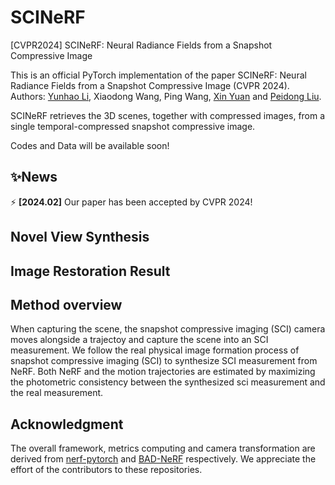 # SCINeRF
[CVPR2024] SCINeRF: Neural Radiance Fields from a Snapshot Compressive Image


This is an official PyTorch implementation of the paper SCINeRF: Neural Radiance Fields from a Snapshot Compressive Image (CVPR 2024). Authors: [Yunhao Li](https://yunhaoli2020.github.io/), Xiaodong Wang, Ping Wang, [Xin Yuan](https://sites.google.com/site/eiexyuan/) and [Peidong Liu](https://ethliup.github.io/).

SCINeRF retrieves the 3D scenes, together with compressed images, from a single temporal-compressed snapshot compressive image.

Codes and Data will be available soon!

## ✨News


⚡ **[2024.02]** Our paper has been accepted by CVPR 2024!

## Novel View Synthesis

## Image Restoration Result




## Method overview

When capturing the scene, the snapshot compressive imaging (SCI) camera moves alongside a trajectoy and capture the scene into an SCI measurement.
We follow the real physical image formation process of snapshot compressive imaging (SCI) to synthesize SCI measurement from NeRF. Both NeRF and the motion trajectories are estimated by maximizing the photometric consistency between the synthesized sci measurement and the real measurement.




## Acknowledgment

The overall framework, metrics computing and camera transformation are derived from [nerf-pytorch](https://github.com/yenchenlin/nerf-pytorch/) and [BAD-NeRF](https://github.com/WU-CVGL/BAD-NeRF) respectively. We appreciate the effort of the contributors to these repositories.
